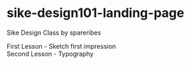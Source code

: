 # sike-design101-landing-page
Sike Design Class by spareribes

First Lesson - Sketch first impression <br/>
Second Lesson - Typography
